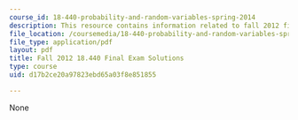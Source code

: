 ```yaml
---
course_id: 18-440-probability-and-random-variables-spring-2014
description: This resource contains information related to fall 2012 final exam solutions.
file_location: /coursemedia/18-440-probability-and-random-variables-spring-2014/d17b2ce20a97823ebd65a03f8e851855_MIT18_440S14_final2012_sol.pdf
file_type: application/pdf
layout: pdf
title: Fall 2012 18.440 Final Exam Solutions
type: course
uid: d17b2ce20a97823ebd65a03f8e851855

---
```

None